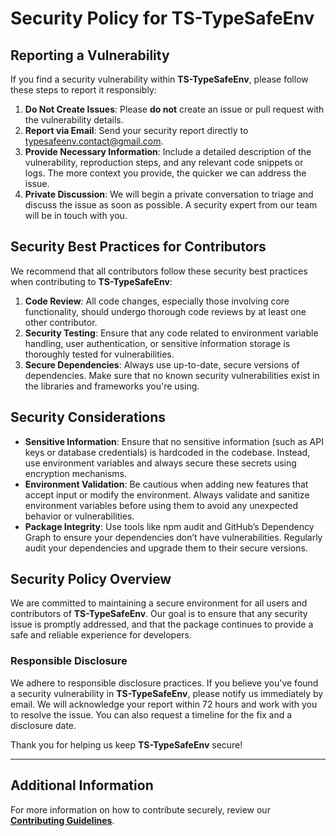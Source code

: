 # Security Policy for TS-TypeSafeEnv

## Reporting a Vulnerability

If you find a security vulnerability within **TS-TypeSafeEnv**, please follow these steps to report it responsibly:

1. **Do Not Create Issues**: Please **do not** create an issue or pull request with the vulnerability details.
2. **Report via Email**: Send your security report directly to [typesafeenv.contact@gmail.com](mailto:typesafeenv.contact@gmail.com).
3. **Provide Necessary Information**: Include a detailed description of the vulnerability, reproduction steps, and any relevant code snippets or logs. The more context you provide, the quicker we can address the issue.
4. **Private Discussion**: We will begin a private conversation to triage and discuss the issue as soon as possible. A security expert from our team will be in touch with you.

## Security Best Practices for Contributors

We recommend that all contributors follow these security best practices when contributing to **TS-TypeSafeEnv**:

1. **Code Review**: All code changes, especially those involving core functionality, should undergo thorough code reviews by at least one other contributor.
2. **Security Testing**: Ensure that any code related to environment variable handling, user authentication, or sensitive information storage is thoroughly tested for vulnerabilities.
3. **Secure Dependencies**: Always use up-to-date, secure versions of dependencies. Make sure that no known security vulnerabilities exist in the libraries and frameworks you're using.

## Security Considerations

- **Sensitive Information**: Ensure that no sensitive information (such as API keys or database credentials) is hardcoded in the codebase. Instead, use environment variables and always secure these secrets using encryption mechanisms.
- **Environment Validation**: Be cautious when adding new features that accept input or modify the environment. Always validate and sanitize environment variables before using them to avoid any unexpected behavior or vulnerabilities.
- **Package Integrity**: Use tools like npm audit and GitHub’s Dependency Graph to ensure your dependencies don’t have vulnerabilities. Regularly audit your dependencies and upgrade them to their secure versions.

## Security Policy Overview

We are committed to maintaining a secure environment for all users and contributors of **TS-TypeSafeEnv**. Our goal is to ensure that any security issue is promptly addressed, and that the package continues to provide a safe and reliable experience for developers.

### Responsible Disclosure

We adhere to responsible disclosure practices. If you believe you've found a security vulnerability in **TS-TypeSafeEnv**, please notify us immediately by email. We will acknowledge your report within 72 hours and work with you to resolve the issue. You can also request a timeline for the fix and a disclosure date.

Thank you for helping us keep **TS-TypeSafeEnv** secure!

---

## Additional Information

For more information on how to contribute securely, review our **[Contributing Guidelines](https://github.com/Innocent6303/typesafe-env/blob/main/CONTRIBUTING.md)**.
